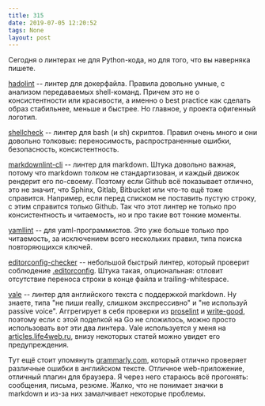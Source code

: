 ```yaml
---
title: 315
date: 2019-07-05 12:20:52
tags: None
layout: post
---
```


Сегодня о линтерах не для Python-кода, но для того, что вы наверняка пишете.

[hadolint](https://github.com/hadolint/hadolint) -- линтер для докерфайла. Правила довольно умные, с анализом передаваемых shell-команд. Причем это не о консистентности или красивости, а именно о best practice как сделать образ стабильнее, меньше и быстрее. Но главное, у проекта офигенный логотип.

[shellcheck](https://github.com/koalaman/shellcheck) -- линтер для bash (и sh) скриптов. Правил очень много и они довольно толковые: переносимость, распространенные ошибки, безопасность, консистентность.

[markdownlint-cli](https://github.com/igorshubovych/markdownlint-cli) -- линтер для markdown. Штука довольно важная, потому что markdown толком не стандартизован, и каждый движок рендерит его по-своему. Поэтому если Github всё показывает отлично, это не значит, что Sphinx, Gitlab, Bitbucket или что-то ещё тоже справится. Например, если перед списком не поставить пустую строку, с этим справится только Github. Так что этот линтер не только про консистентность и читаемость, но и про такие вот тонкие моменты.

[yamllint](https://github.com/adrienverge/yamllint) -- для yaml-программистов. Это уже больше только про читаемость, за исключением всего нескольких правил, типа поиска повторяющихся ключей.

[editorconfig-checker](https://github.com/editorconfig-checker/editorconfig-checker) -- небольшой быстрый линтер, который проверит соблюдение [.editorconfig](https://editorconfig.org/). Штука такая, опциональная: отловит отсутствие переноса строки в конце файла и trailing-whitespace.

[vale](https://github.com/errata-ai/vale) -- линтер для английского текста с поддержкой markdown. Ну знаете, типа "не пиши really, слишком экспрессивно" и "не используй passive voice". Аггрегирует в себя проверки из [proselint](https://github.com/amperser/proselint) и [write-good](https://github.com/btford/write-good), поэтому если с этой поделкой на Go не сложилось, можно просто использовать вот эти два линтера. Vale используется у меня на [articles.life4web.ru](https://articles.life4web.ru/), внизу некоторых статей можно увидет его предупреждения.

Тут ещё стоит упомянуть [grammarly.com](https://grammarly.com/), который отлично проверяет различные ошибки в английском тексте. Отличное web-приложение, отличный плагин для браузера. Я через него стараюсь всё прогонять: сообщения, письма, резюме. Жалко, что не понимает значки в markdown и из-за них замалчивает некоторые проблемы.
